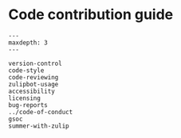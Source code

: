 # Code contribution guide

```{toctree}
---
maxdepth: 3
---

version-control
code-style
code-reviewing
zulipbot-usage
accessibility
licensing
bug-reports
../code-of-conduct
gsoc
summer-with-zulip
```
